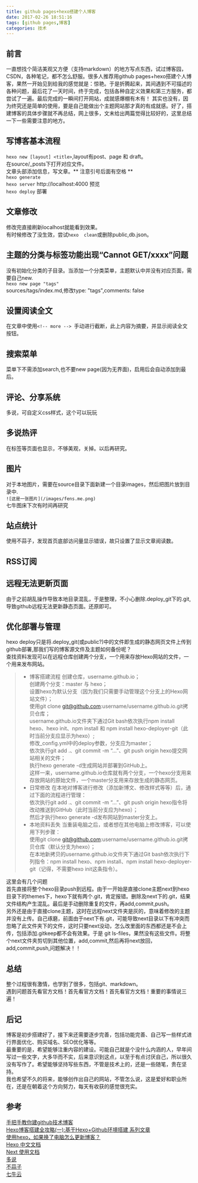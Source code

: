 ```yaml
---
title: github pages+hexo搭建个人博客
date: 2017-02-26 18:51:16
tags: [github pages,博客]
categories: 技术
---
```

## 前言
一直想找个简洁美观又方便（支持markdown）的地方写点东西，试过博客园，CSDN，各种笔记，都不怎么舒服。很多人推荐用github pages+hexo搭建个人博客，果然一开始见到给我的感觉就是：惊艳。于是折腾起来，其间遇到不可描述的各种问题，最后花了一天时间，终于完成，包括各种自定义效果和第三方服务，都尝试了一遍。最后完成的一瞬间打开网站，成就感爆棚有木有！<!-- more --> 其实也没有，因为终究还是简单的使用，要是自己能做出个主题网站那才真的有成就感。好了，搭建博客的具体步骤就不再总结，网上很多，文末给出两篇觉得比较好的，这里总结一下一些需要注意的地方。
## 写博客基本流程
`hexo new [layout] <title>`,layout有post、page 和 draft。  
在source/_posts下打开对应文件。  
文章头部添加信息，写文章。** 注意引号后面有空格 **  
`hexo generate`  
`hexo server` http://localhost:4000 预览  
`hexo deploy` 部署
## 文章修改
修改完直接刷新localhost就能看到效果。  
有时候修改了没生效，尝试`hexo  clean`或删除public,db.json。
## 主题的分类与标签功能出现“Cannot GET/xxxx”问题
没有初始化分类的子目录。当添加一个分类菜单，主题默认中并没有对应页面，需要自己new.  
`hexo new page "tags"`  
sources/tags/index.md,修改type: "tags",comments: false
## 设置阅读全文
在文章中使用`<!-- more --> `手动进行截断，此上内容为摘要，并显示阅读全文按钮。
## 搜索菜单  
菜单下不需添加search,也不要new page(因为无界面)，启用后会自动添加到最后。
## 评论、分享系统
多说，可自定义css样式，这个可以玩玩
## 多说热评
在标签等页面也显示，不够美观，关掉。以后再研究。
## 图片  
对于本地图片，需要在source目录下面新建一个目录images，然后把图片放到目录中.  
`![这是一张图片](/images/fens.me.png)`  
七牛图床下次有时间再研究
## 站点统计
使用不蒜子，发现首页底部访问量显示错误，故只设置了显示文章阅读数。
## RSS订阅
## 远程无法更新页面
由于之前胡乱操作导致本地目录混乱，于是整理，不小心删除.deploy_git下的.git,导致github远程无法更新静态页面。还原即可。
## 优化部署与管理  
hexo deploy只是将.deploy_git(或public?)中的文件即生成的静态网页文件上传到github部署,那我们写的博客源文件及主题如何备份呢？  
查找资料发现可以在远程仓库创建两个分支，一个用来存放Hexo网站的文件，一个用来发布网站。
>* 博客搭建流程
创建仓库，username.github.io；  
创建两个分支：master 与 hexo；  
设置hexo为默认分支（因为我们只需要手动管理这个分支上的Hexo网站文件）；  
使用git clone git@github.com:username/username.github.io.git拷贝仓库；  
username.github.io文件夹下通过Git bash依次执行npm install hexo、hexo init、npm install 和 npm install hexo-deployer-git（此时当前分支应显示为hexo）;  
修改_config.yml中的deploy参数，分支应为master；  
依次执行git add .、git commit -m “…”、git push origin hexo提交网站相关的文件；  
执行hexo generate -d生成网站并部署到GitHub上。  
这样一来，username.github.io仓库就有两个分支，一个hexo分支用来存放网站的原始文件，一个master分支用来存放生成的静态网页。
>* 日常修改
在本地对博客进行修改（添加新博文、修改样式等等）后，通过下面的流程进行管理：  
依次执行git add .、git commit -m “…”、git push origin hexo指令将改动推送到GitHub（此时当前分支应为hexo）；  
然后才执行hexo generate -d发布网站到master分支上。
>* 本地资料丢失
当重装电脑之后，或者想在其他电脑上修改博客，可以使用下列步骤：  
使用git clone git@github.com:username/username.github.io.git拷贝仓库（默认分支为hexo）；  
在本地新拷贝的username.github.io文件夹下通过Git bash依次执行下列指令：npm install hexo、npm install、npm install hexo-deployer-git（记得，不需要hexo init这条指令）。  

这里会有几个问题  
首先直接将整个hexo目录push到远程。由于一开始是直接clone主题next到hexo目录下的themes下，hexo下就有两个.git，肯定报错。删除及next下的.git，结果文件结构产生混乱。最后是手动删除重复的文件，再add,commit,push。    
另外还是由于直接clone主题，这时在远程next文件夹是灰的，意味着修改的主题并没有上传。自己琢磨，前面由于next下有.git，可能导致next目录以下有冲突而忽略了此文件夹下的文件，这时只要next没动，怎么改里面的东西都还是不会上传，包括添加.gitkeep都不会有效果。于是 git ls-files，果然没有这些文件。将整个next文件夹剪切到其他位置，add,commit,然后再将next放回，add,commit,push,问题解决！！

## 总结
整个过程很有激情，也学到了很多，包括git、markdown。    
遇到问题首先看官方文档！首先看官方文档！首先看官方文档！重要的事情说三遍！  

## 后记
博客是初步搭建好了，接下来还需要逐步完善，包括功能完善、自己写一些样式进行界面优化、购买域名、SEO优化等等。  
最重要的是，希望能够注重内容的建设。可能自己就是个没什么内涵的人，早年间写过一些文字，大多华而不实，后来意识到这点，以至于有点讨厌自己，所以很久没有写作了。希望能够坚持写些东西，不管是技术上的，还是一些随笔，贵在坚持。  
我也希望不久的将来，能够创作出自己的网站，不管怎么说，这是爱好和职业所在，还是在朝着这个方向努力，每天有收获的感觉很充实。  

## 参考
[手把手教你建github技术博客](http://www.jianshu.com/p/701b1095da11#)  
[Hexo博客搭建全攻略(一):基于Hexo+Github环境搭建 系列文章](http://www.jianshu.com/p/5fc4672b7d2e)  
[使用hexo，如果换了电脑怎么更新博客？](https://www.zhihu.com/question/21193762)  
[Hexo 中文文档](https://hexo.io/zh-cn/docs/)  
[Next 使用文档](http://theme-next.iissnan.com/)  
[多说](http://jimhoo.duoshuo.com/)  
[不蒜子](http://busuanzi.ibruce.info/)  
[七牛云](https://portal.qiniu.com/signin)


